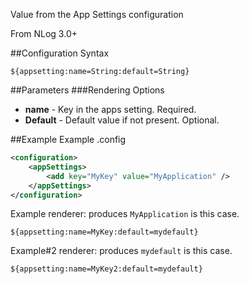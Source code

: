 Value from the App Settings configuration 

From NLog 3.0+

##Configuration Syntax
```
${appsetting:name=String:default=String}
```

##Parameters
###Rendering Options
* **name** - Key in the apps setting. Required.
* **Default** - Default value if not present. Optional.

##Example
Example .config

```xml
<configuration>
    <appSettings>
        <add key="MyKey" value="MyApplication" />
    </appSettings>
</configuration>
```

Example renderer: produces `MyApplication` is this case.
```
${appsetting:name=MyKey:default=mydefault}
```

Example#2 renderer: produces `mydefault` is this case.
```
${appsetting:name=MyKey2:default=mydefault}
```